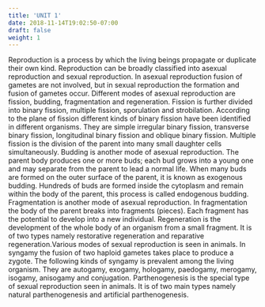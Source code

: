 ```yaml
---
title: 'UNIT 1'
date: 2018-11-14T19:02:50-07:00
draft: false
weight: 1
---
```



Reproduction is a process by which the living beings propagate or duplicate their own kind. Reproduction can be broadly classified into asexual reproduction and sexual reproduction. In asexual reproduction fusion of gametes are not involved, but in sexual reproduction the formation and fusion of gametes occur. Different modes of asexual reproduction are fission, budding, fragmentation and regeneration. Fission is further divided into binary fission, multiple fission, sporulation and strobilation. According to the plane of fission different kinds of binary fission have been identified in different organisms. They are simple irregular binary fission, transverse binary fission, longitudinal binary fission and oblique binary fission. Multiple fission is the division of the parent into many small daughter cells simultaneously. Budding is another mode of asexual reproduction. The parent body produces one or more buds; each bud grows into a young one and may separate from the parent to lead a normal life. When many buds are formed on the outer surface of the parent, it is known as exogenous budding. Hundreds of buds are formed inside the cytoplasm and remain within the body of the parent, this process is called endogenous budding. Fragmentation is another mode of asexual reproduction. In fragmentation the body of the parent breaks into fragments (pieces). Each fragment has the potential to develop into a new individual. Regeneration is the development of the whole body of an organism from a small fragment. It is of two types namely restorative regeneration and reparative regeneration.Various modes of sexual reproduction is seen in animals. In syngamy the fusion of two haploid gametes takes place to produce a zygote. The following kinds of syngamy is prevalent among the living organism. They are autogamy, exogamy, hologamy, paedogamy, merogamy, isogamy, anisogamy and conjugation. Parthenogenesis is the special type of sexual reproduction seen in animals. It is of two main types namely natural parthenogenesis and artificial parthenogenesis.










